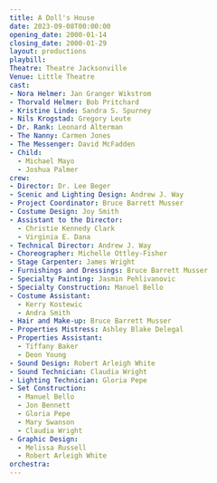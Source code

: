 ```yaml
---
title: A Doll's House
date: 2023-09-08T00:00:00
opening_date: 2000-01-14
closing_date: 2000-01-29
layout: productions
playbill:
Theatre: Theatre Jacksonville
Venue: Little Theatre
cast:
- Nora Helmer: Jan Granger Wikstrom
- Thorvald Helmer: Bob Pritchard
- Kristine Linde: Sandra S. Spurney
- Nils Krogstad: Gregory Leute
- Dr. Rank: Leonard Alterman
- The Nanny: Carmen Jones
- The Messenger: David McFadden
- Child:
  - Michael Mayo
  - Joshua Palmer
crew:
- Director: Dr. Lee Beger
- Scenic and Lighting Design: Andrew J. Way
- Project Coordinator: Bruce Barrett Musser
- Costume Design: Joy Smith
- Assistant to the Director:
  - Christie Kennedy Clark
  - Virginia E. Dana
- Technical Director: Andrew J. Way
- Choreographer: Michelle Ottley-Fisher
- Stage Carpenter: James Wright
- Furnishings and Dressings: Bruce Barrett Musser
- Specialty Painting: Jasmin Pehlivanovic
- Specialty Construction: Manuel Bello
- Costume Assistant:
  - Kerry Kostewic
  - Andra Smith
- Hair and Make-up: Bruce Barrett Musser
- Properties Mistress: Ashley Blake Delegal
- Properties Assistant:
  - Tiffany Baker
  - Deon Young
- Sound Design: Robert Arleigh White
- Sound Technician: Claudia Wright
- Lighting Technician: Gloria Pepe
- Set Construction:
  - Manuel Bello
  - Jon Bennett
  - Gloria Pepe
  - Mary Swanson
  - Claudia Wright
- Graphic Design:
  - Melissa Russell
  - Robert Arleigh White
orchestra:
---
```


